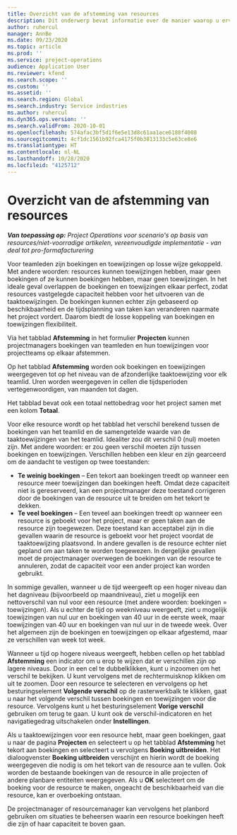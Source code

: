```yaml
---
title: Overzicht van de afstemming van resources
description: Dit onderwerp bevat informatie over de manier waarop u ervoor kunt zorgen dat de resourceboekingen en toewijzingen aan projecten met elkaar overeenkomen.
author: ruhercul
manager: AnnBe
ms.date: 09/23/2020
ms.topic: article
ms.prod: ''
ms.service: project-operations
audience: Application User
ms.reviewer: kfend
ms.search.scope: ''
ms.custom: ''
ms.assetid: ''
ms.search.region: Global
ms.search.industry: Service industries
ms.author: ruhercul
ms.dyn365.ops.version: ''
ms.search.validFrom: 2020-10-01
ms.openlocfilehash: 574afac3bf5d1f6e5e13d8c61aa1ace6188f4008
ms.sourcegitcommit: 4cf1dc1561b92fca4175f0b3813133c5e63ce8e6
ms.translationtype: HT
ms.contentlocale: nl-NL
ms.lasthandoff: 10/28/2020
ms.locfileid: "4125712"
---
```

# <a name="resource-reconciliation-overview"></a>Overzicht van de afstemming van resources

_**Van toepassing op:** Project Operations voor scenario's op basis van resources/niet-voorradige artikelen, vereenvoudigde implementatie - van deal tot pro-formafacturering_

Voor teamleden zijn boekingen en toewijzingen op losse wijze gekoppeld. Met andere woorden: resources kunnen toewijzingen hebben, maar geen boekingen of ze kunnen boekingen hebben, maar geen toewijzingen. In het ideale geval overlappen de boekingen en toewijzingen elkaar perfect, zodat resources vastgelegde capaciteit hebben voor het uitvoeren van de taaktoewijzingen. De boekingen kunnen echter zijn gebaseerd op beschikbaarheid en de tijdsplanning van taken kan veranderen naarmate het project vordert. Daarom biedt de losse koppeling van boekingen en toewijzingen flexibiliteit.

Via het tabblad **Afstemming** in het formulier **Projecten** kunnen projectmanagers boekingen van teamleden en hun toewijzingen voor projectteams op elkaar afstemmen.

Op het tabblad **Afstemming** worden ook boekingen en toewijzingen weergegeven tot op het niveau van de afzonderlijke taaktoewijzing voor elk teamlid. Uren worden weergegeven in cellen die tijdsperioden vertegenwoordigen, van maanden tot dagen.

Het tabblad bevat ook een totaal nettobedrag voor het project samen met een kolom **Totaal**.

Voor elke resource wordt op het tabblad het verschil berekend tussen de boekingen van het teamlid en de samengetelde waarde van de taaktoewijzingen van het teamlid. Idealiter zou dit verschil 0 (nul) moeten zijn. Met andere woorden: er zou geen verschil moeten zijn tussen boekingen en toewijzingen. Verschillen hebben een kleur en zijn gearceerd om de aandacht te vestigen op twee toestanden:

- **Te weinig boekingen** – Een tekort aan boekingen treedt op wanneer een resource meer toewijzingen dan boekingen heeft. Omdat deze capaciteit niet is gereserveerd, kan een projectmanager deze toestand corrigeren door de boekingen van de resource uit te breiden om het tekort te dekken.
- **Te veel boekingen** – Een teveel aan boekingen treedt op wanneer een resource is geboekt voor het project, maar er geen taken aan de resource zijn toegewezen. Deze toestand kan acceptabel zijn in die gevallen waarin de resource is geboekt voor het project voordat de taaktoewijzing plaatsvond. In andere gevallen is de resource echter niet gepland om aan taken te worden toegewezen. In dergelijke gevallen moet de projectmanager overwegen de boekingen van de resource te annuleren, zodat de capaciteit voor een ander project kan worden gebruikt.

In sommige gevallen, wanneer u de tijd weergeeft op een hoger niveau dan het dagniveau (bijvoorbeeld op maandniveau), ziet u mogelijk een nettoverschil van nul voor een resource (met andere woorden: boekingen = toewijzingen). Als u echter de tijd op weekniveau weergeeft, ziet u mogelijk toewijzingen van nul uur en boekingen van 40 uur in de eerste week, maar toewijzingen van 40 uur en boekingen van nul uur in de tweede week. Over het algemeen zijn de boekingen en toewijzingen op elkaar afgestemd, maar ze verschillen van week tot week.

Wanneer u tijd op hogere niveaus weergeeft, hebben cellen op het tabblad **Afstemming** een indicator om u erop te wijzen dat er verschillen zijn op lagere niveaus. Door in een cel te dubbelklikken, kunt u inzoomen om het verschil te bekijken. U kunt vervolgens met de rechtermuisknop klikken om uit te zoomen. Door een resource te selecteren en vervolgens op het besturingselement **Volgende verschil** op de rasterwerkbalk te klikken, gaat u naar het volgende verschil tussen boekingen en toewijzingen voor die resource. Vervolgens kunt u het besturingselement **Vorige verschil** gebruiken om terug te gaan. U kunt ook de verschil-indicatoren en het navigatiegedrag uitschakelen onder **Instellingen**.


Als u taaktoewijzingen voor een resource hebt, maar geen boekingen, gaat u naar de pagina **Projecten** en selecteert u op het tabblad **Afstemming** het tekort aan boekingen en selecteert u vervolgens **Boeking uitbreiden**. Het dialoogvenster **Boeking uitbreiden** verschijnt en hierin wordt de boeking weergegeven die nodig is om het tekort van de resource aan te vullen. Ook worden de bestaande boekingen van de resource in alle projecten of andere planbare entiteiten weergegeven. Als u **OK** selecteert om de boeking voor de resource te maken, ongeacht de beschikbaarheid van die resource, kan er overboeking ontstaan.

De projectmanager of resourcemanager kan vervolgens het planbord gebruiken om situaties te beheersen waarin een resource boekingen heeft die zijn of haar capaciteit te boven gaan.

